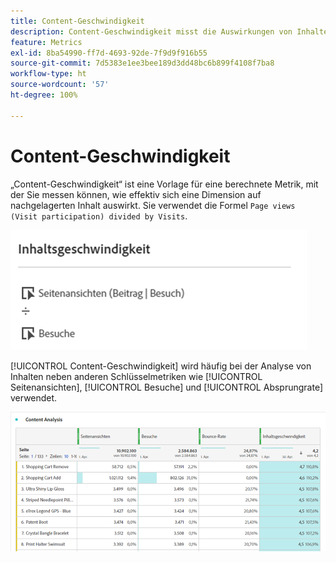 ```yaml
---
title: Content-Geschwindigkeit
description: Content-Geschwindigkeit misst die Auswirkungen von Inhalten auf nachgeordnete Inhalte.
feature: Metrics
exl-id: 8ba54990-ff7d-4693-92de-7f9d9f916b55
source-git-commit: 7d5383e1ee3bee189d3dd48bc6b899f4108f7ba8
workflow-type: ht
source-wordcount: '57'
ht-degree: 100%

---
```


# Content-Geschwindigkeit

„Content-Geschwindigkeit“ ist eine Vorlage für eine berechnete Metrik, mit der Sie messen können, wie effektiv sich eine Dimension auf nachgelagerten Inhalt auswirkt. Sie verwendet die Formel `Page views (Visit participation) divided by Visits`.

![](assets/cont-velo-1.png)

[!UICONTROL Content-Geschwindigkeit] wird häufig bei der Analyse von Inhalten neben anderen Schlüsselmetriken wie [!UICONTROL Seitenansichten], [!UICONTROL Besuche] und [!UICONTROL Absprungrate] verwendet.

![](assets/cont-velo-3.png)
